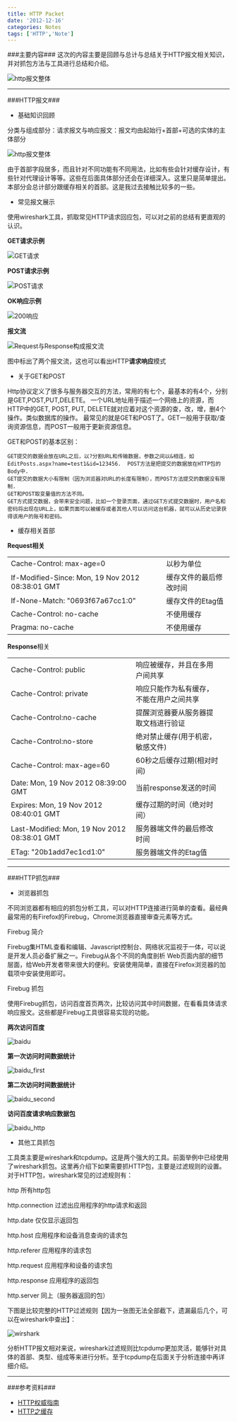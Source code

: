 ```yaml
---
title: HTTP Packet
date: '2012-12-16'
categories: Notes
tags: ['HTTP','Note']
---
```



###主要内容###
这次的内容主要是回顾与总计与总结关于HTTP报文相关知识，并对抓包方法与工具进行总结和介绍。

![http报文整体]({{urls.media}}/HTTP报文总体.jpeg)
* * *

###HTTP报文###

+ 基础知识回顾 

分类与组成部分：请求报文与响应报文：报文均由起始行+首部+可选的实体的主体部分

![http报文整体]({{urls.media}}/HTTP报文.jpeg)

由于首部字段居多，而且针对不同功能有不同用法，比如有些会针对缓存设计，有些针对代理设计等等。这些在后面具体部分还会在详细深入。这里只是简单提出。本部分会总计部分跟缓存相关的首部。这是我过去接触比较多的一些。

+ 常见报文展示

使用wireshark工具，抓取常见HTTP请求回应包，可以对之前的总结有更直观的认识。

<strong>GET请求示例</strong>

![GET请求]({{urls.media}}/http_get.png)

<strong>POST请求示例</strong>

![POST请求]({{urls.media}}/http_post.png)

<strong>OK响应示例</strong>

![200响应]({{urls.media}}/http_ok.png)

<strong>报文流</strong>

![Request与Response构成报文流]({{urls.media}}/req_res.png)

图中标出了两个报文流，这也可以看出HTTP<strong>请求响应</strong>模式

+ 关于GET和POST

Http协议定义了很多与服务器交互的方法，常用的有七个，最基本的有4个，分别是GET,POST,PUT,DELETE。 一个URL地址用于描述一个网络上的资源，而HTTP中的GET, POST, PUT, DELETE就对应着对这个资源的查，改，增，删4个操作。类似数据库的操作。 最常见的就是GET和POST了。GET一般用于获取/查询资源信息，而POST一般用于更新资源信息。

GET和POST的基本区别：

    GET提交的数据会放在URL之后，以?分割URL和传输数据，参数之间以&相连，如EditPosts.aspx?name=test1&id=123456.  POST方法是把提交的数据放在HTTP包的Body中.
    GET提交的数据大小有限制（因为浏览器对URL的长度有限制），而POST方法提交的数据没有限制.
    GET和POST取变量值的方法不同。
    GET方式提交数据，会带来安全问题，比如一个登录页面，通过GET方式提交数据时，用户名和密码将出现在URL上，如果页面可以被缓存或者其他人可以访问这台机器，就可以从历史记录获得该用户的账号和密码。


+ 缓存相关首部

**Request相关**

<table class="table table-bordered table-striped table-condensed">
    <tbody>
        <tr>
            <td>Cache-Control: max-age=0</td>
            <td >以秒为单位</td>
        </tr>
        <tr>
            <td>If-Modified-Since: Mon, 19 Nov 2012 08:38:01 GMT</td>
            <td>缓存文件的最后修改时间</td>
        </tr>
        <tr>
            <td>If-None-Match: &quot;0693f67a67cc1:0&quot;</td>
            <td>缓存文件的Etag值</td>
        </tr>
        <tr>
            <td>Cache-Control: no-cache</td>
            <td>不使用缓存</td>
        </tr>
        <tr>
            <td>Pragma: no-cache</td>
            <td>不使用缓存</td>
        </tr>
    </tbody>
</table>

**Response**相关

<table class="table table-bordered table-striped table-condensed">
    <tbody>
        <tr>
            <td>Cache-Control: public</td>
            <td>响应被缓存，并且在多用户间共享</td>
        </tr>
        <tr>
            <td>Cache-Control: private</td>
            <td>响应只能作为私有缓存，不能在用户之间共享</td>
        </tr>
        <tr>
            <td>Cache-Control:no-cache</td>
            <td >提醒浏览器要从服务器提取文档进行验证<td>
        </tr>
        <tr>
            <td>Cache-Control:no-store</td>
            <td >绝对禁止缓存(用于机密，敏感文件)</td>
        </tr>
        <tr>
            <td>Cache-Control: max-age=60</td>
            <td>60秒之后缓存过期(相对时间)</td>
        </tr>
        <tr>
            <td >Date: Mon, 19 Nov 2012 08:39:00 GMT</td>
            <td >当前response发送的时间</td>
        </tr>
        <tr>
            <td >Expires: Mon, 19 Nov 2012 08:40:01 GMT</td>
            <td >缓存过期的时间（绝对时间）</td>
        </tr>
        <tr>
            <td >Last-Modified: Mon, 19 Nov 2012 08:38:01 GMT</td>
            <td >服务器端文件的最后修改时间</td>
        </tr>
        <tr>
            <td >ETag: &quot;20b1add7ec1cd1:0&quot;</td>
            <td >服务器端文件的Etag值</td>
        </tr>
    </tbody>
</table>

* * *

###HTTP抓包###

+ 浏览器抓包

不同浏览器都有相应的抓包分析工具，可以对HTTP连接进行简单的查看。最经典最常用的有Firefox的Firebug，Chrome浏览器直接审查元素等方式。

Firebug 简介

Firebug集HTML查看和编辑、Javascript控制台、网络状况监视于一体，可以说是开发人员必备扩展之一。Firebug从各个不同的角度剖析 Web页面内部的细节层面，给Web开发者带来很大的便利。安装使用简单，直接在Firefox浏览器的加载项中安装使用即可。

Firebug 抓包

使用Firebug抓包，访问百度首页两次，比较访问其中时间数据，在看看具体请求响应报文。这些都是Firebug工具很容易实现的功能。

<strong>两次访问百度</strong>

![baidu]({{urls.media}}/baidu.png)

<strong>第一次访问时间数据统计</strong>

![baidu_first]({{urls.media}}/baidu_first.png)

<strong>第二次访问时间数据统计</strong>

![baidu_second]({{urls.media}}/baidu_second.png)

<strong>访问百度请求响应数据包</strong>

![baidu_http]({{urls.media}}/baidu_http.png)

+ 其他工具抓包

工具类主要是wireshark和tcpdump。这是两个强大的工具。前面举例中已经使用了wireshark抓包。这里再介绍下如果需要抓HTTP包，主要是过滤规则的设置。对于HTTP包，wireshark常见的过滤规则有：

http 所有http包

http.connection 过滤出应用程序的http请求和返回

http.date 仅仅显示返回包

http.host 应用程序和设备消息查询的请求包

http.referer 应用程序的请求包

http.request 应用程序和设备的请求包

http.response 应用程序的返回包

http.server 同上（服务器返回的包）

下图是比较完整的HTTP过滤规则【因为一张图无法全部截下，遗漏最后几个，可以在wireshark中查出】：

![wirshark]({{urls.media}}/wireshark-filter.png)

分析HTTP报文相对来说，wireshark过滤规则比tcpdump更加灵活，能够针对具体的首部、类型、组成等来进行分析。至于tcpdump在后面关于分析连接中再详细介绍。
* * *
###参考资料###
+ [HTTP权威指南](http://book.douban.com/subject/10746113/)
+ [HTTP之缓存](http://www.cnblogs.com/TankXiao/archive/2012/11/28/2793365.html)
